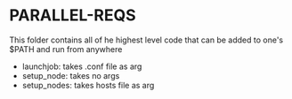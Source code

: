# PARALLEL-REQS

This folder contains all of he highest level code that can be added to one's $PATH and run from anywhere

- launchjob: takes .conf file as arg
- setup_node: takes no args
- setup_nodes: takes hosts file as arg

